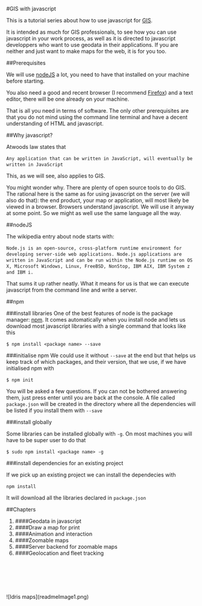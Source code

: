#GIS with javascript

This is a tutorial series about how to use javascript for [GIS](https://en.wikipedia.org/wiki/Geographic_information_system).

It is intended as much for GIS professionals, to see how you can use javascript in your work process, as well as it is directed to javascript developpers who want to use geodata in their applications. If you are neither and just want to make maps for the web, it is for you too.

##Prerequisites

We will use [nodeJS](https://nodejs.org/en/) a lot, you need to have that installed on your machine before starting.

You also need a good and recent browser (I recommend [Firefox](https://www.firefox.com)) and a text editor, there will be one already on your machine.

That is all you need in terms of software. The only other prerequisites are that you do not mind using the command line terminal and have a decent understanding of HTML and javascript.

##Why javascript?

Atwoods law states that

```
Any application that can be written in JavaScript, will eventually be written in JavaScript
```

This, as we will see, also applies to GIS. 

You might wonder why. There are plenty of open source tools to do GIS. The rational here is the same as for using javascript on the server (we will also do that): the end product, your map or application, will most likely be viewed in a browser. Browsers understand javascript. We will use it anyway at some point. So we might as well use the same language all the way.

##nodeJS

The wikipedia entry about node starts with:

```
Node.js is an open-source, cross-platform runtime environment for developing server-side web applications. Node.js applications are written in JavaScript and can be run within the Node.js runtime on OS X, Microsoft Windows, Linux, FreeBSD, NonStop, IBM AIX, IBM System z and IBM i.
```

That sums it up rather neatly. What it means for us is that we can execute javascript from the command line and write a server.

##npm

###install libraries
One of the best features of node is the package manager: [npm](https://www.npmjs.com/). It comes automatically when you install node and lets us download most javascript libraries with a single command that looks like this

```
$ npm install <package name> --save
```

###initialise npm
We could use it without ```--save``` at the end but that helps us keep track of which packages, and their version, that we use, if we have initialised npm with

```
$ npm init
```

You will be asked a few questions. If you can not be bothered answering them, just press enter until you are back at the console. A file called ```package.json``` will be created in the directory where all the dependencies will be listed if you install them with ```--save```

###install globally

Some libraries can be installed globally with ```-g```. On most machines you will have to be super user to do that

```
$ sudo npm install <package name> -g
```

###install dependencies for an existing project

If we pick up an existing project we can install the dependecies with

```
npm install
```


It will download all the libraries declared in ```package.json```

##Chapters

1. ####Geodata in javascript
2. ####Draw a map for print
3. ####Animation and interaction
4. ####Zoomable maps
5. ####Server backend for zoomable maps
6. ####Geolocation and fleet tracking

<br/>
<br/>
<br/>
<br/>
<br/>
![Idris maps](readmeImage1.png)

